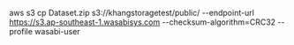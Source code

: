 aws s3 cp Dataset.zip s3://khangstoragetest/public/ --endpoint-url https://s3.ap-southeast-1.wasabisys.com --checksum-algorithm=CRC32 --profile wasabi-user